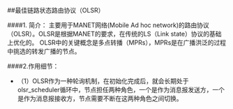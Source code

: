 ##最佳链路状态路由协议（OLSR）

####1. 简介：
主要用于MANET网络(Mobile Ad hoc network)的路由协议（OLSR）。OLSR是根据MANET的要求，在传统的LS（Link state）协议的基础上优化的。
OLSR中的关键概念是多点转播（MPRs），MPRs是在广播洪泛的过程中挑选的转发广播的节点。

####2.作用细节：
- （1）OLSR作为一种轮询机制，在初始化完成后，就会长期处于olsr_scheduler循环中，节点担任两种角色，一个是作为消息报发送方，一个是作为消息报接收方，节点需要不断在这两种角色之间切换。

